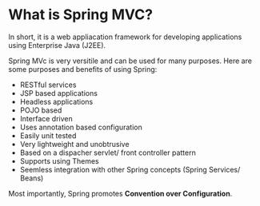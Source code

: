 # What is Spring MVC?

In short, it is a web appliacation framework for developing applications using Enterprise Java (J2EE).

Spring MVc is very versitile and can be used for many purposes. Here are some purposes and benefits of using Spring:

* RESTful services
* JSP based applications
* Headless applications
* POJO based
* Interface driven
* Uses annotation based configuration
* Easily unit tested
* Very lightweight and unobtrusive
* Based on a dispacher servlet/ front controller pattern
* Supports using Themes
* Seemless integration with other Spring concepts (Spring Services/ Beans)

Most importantly, Spring promotes **Convention over Configuration**.